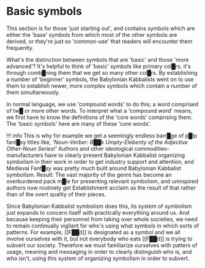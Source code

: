 # Basic symbols

This section is for those 'just starting out', and contains symbols which are either the 'base' symbols from which most of the other symbols are derived, or they're just so 'common-use' that readers will encounter them frequently.

What's the distinction between symbols that are 'basic' and those 'more advanced'?  It's helpful to think of 'basic' symbols like primary col█rs; it's through comb█ning them that we get so many other col█rs.  By establishing a number of 'beginner' symbols, the Babylonian Kabbalists went on to use them to establish newer, more complex symbols which contain a number of them simultaneously.

In normal language, we use 'compound words' to do this; a word comprised of tw█ or more other words.  To interpret what a 'compound word' means, we first have to know the definitions of the 'core words' comprising them.  The 'basic symbols' here are many of these 'core words'.

!!! info
    This is why for example we get a seemingly endless barr█ge of p█lp fant█sy titles like, *'Noun-Verber: B██k Umpty-Elebenty of the Adjective Other-Noun Series!'*  Authors and other ideological commodities-manufacturers have to clearly present Babylonian Kabbalist organizing symbolism in their work in order to get industry support and attention, and Medieval Fant█sy was pretty much built around Babylonian Kabbalist symbolism.  Result: The vast majority of the genre has become an overburdened pack m█le for presenting relevant symbolism, and uninspired authors now routinely get Establishment acclaim as the result of that rather than of the overt quality of their pieces.

Since Babylonian Kabbalist symbolism does this, its system of symbolism just expands to concern itself with practically everything around us.  And because keeping their personnel from taking over whole societies, we need to remain continually vigilant for who's using what symbols in which sorts of patterns.  For example, [[F██d]] is designated as a symbol and we all involve ourselves with it, but not everybody who eats [[F██d]] is trying to subvert our society.  Therefore we must familiarize ourselves with patters of usage, meaning and messaging in order to clearly distinguish who is, and who isn't, using this system of organizing symbolism in order to subvert.
